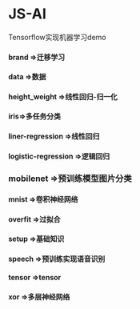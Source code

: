 # JS-AI
Tensorflow实现机器学习demo
#### brand =>迁移学习
#### data =>数据
#### height_weight =>线性回归-归一化
#### iris=>多任务分类
#### liner-regression =>线性回归
#### logistic-regression =>逻辑回归
### mobilenet =>预训练模型图片分类
#### mnist  =>卷积神经网络
#### overfit  =>过拟合
#### setup =>基础知识
#### speech =>预训练实现语音识别
#### tensor =>tensor
#### xor  =>多层神经网络

